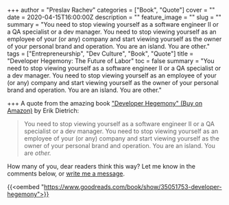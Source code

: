 +++
author = "Preslav Rachev"
categories = ["Book", "Quote"]
cover = ""
date = 2020-04-15T16:00:00Z
description = ""
feature_image = ""
slug = ""
summary = "You need to stop viewing yourself as a software engineer II or a QA specialist or a dev manager. You need to stop viewing yourself as an employee of your (or any) company and start viewing yourself as the owner of your personal brand and operation. You are an island. You are other."
tags = ["Entrepreneurship", "Dev Culture", "Book", "Quote"]
title = "Developer Hegemony: The Future of Labor"
toc = false
summary = "You need to stop viewing yourself as a software engineer II or a QA specialist or a dev manager. You need to stop viewing yourself as an employee of your (or any) company and start viewing yourself as the owner of your personal brand and operation. You are an island. You are other."

+++
A quote from the amazing book ["Developer Hegemony" (Buy on Amazon)](https://amzn.to/2Va55tn) by Erik Dietrich:

> You need to stop viewing yourself as a software engineer II or a QA specialist or a dev manager. You need to stop viewing yourself as an employee of your (or any) company and start viewing yourself as the owner of your personal brand and operation. You are an island. You are _other._

How many of you, dear readers think this way? Let me know in the comments below, or [write me a message](/contact). 

{{<oembed "https://www.goodreads.com/book/show/35051753-developer-hegemony">}}
